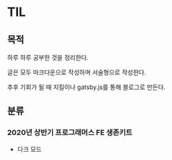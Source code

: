 # TIL

## 목적

하루 하루 공부한 것을 정리한다. 

글은 모두 마크다운으로 작성하며 서술형으로 작성한다.

추후 기회가 될 때 지킬이나 gatsby.js를 통해 블로그로 만든다.

## 분류

### 2020년 상반기 프로그래머스 FE 생존키트

- 다크 모드 

